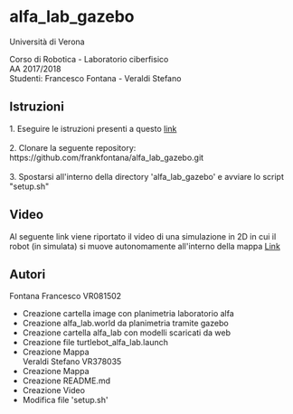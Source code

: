 # alfa_lab_gazebo
Università di Verona

Corso di Robotica - Laboratorio ciberfisico <br>
AA 2017/2018 <br>
Studenti: Francesco Fontana - Veraldi Stefano <br>

<strong> <h2>  Istruzioni </h2>  </strong>
<p>
1. Eseguire le istruzioni presenti a questo <a href="http://emanual.robotis.com/docs/en/platform/turtlebot3/pc_setup/">link</a> <br> <br>
2. Clonare la seguente repository: <br>
https://github.com/frankfontana/alfa_lab_gazebo.git <br> <br>
3. Spostarsi all'interno della directory 'alfa_lab_gazebo' e avviare lo script "setup.sh" <br>
</p>
<strong> <h2> Video </h2> </strong>

Al seguente link viene riportato il video di una simulazione in 2D in cui il robot (in simulata) si muove autonomamente all'interno della mappa
<a href="https://drive.google.com/file/d/1pkqdJLuq_bTUTfqH_ICGJl0YiZDrX-Wa/view?usp=sharing"> Link </a>


<strong> <h2> Autori </h2> </strong>
Fontana Francesco VR081502 <br>
- Creazione cartella image con planimetria laboratorio alfa<br>
- Creazione alfa_lab.world da planimetria tramite gazebo<br>
- Creazione cartella alfa_lab con modelli scaricati da web<br>
- Creazione file turtlebot_alfa_lab.launch<br>
- Creazione Mappa<br>
Veraldi Stefano VR378035 <br>
- Creazione Mappa <br>
- Creazione README.md <br>
- Creazione Video <br>
- Modifica file 'setup.sh' <br>

